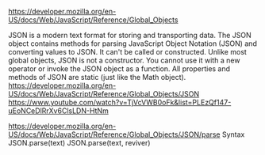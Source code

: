 



https://developer.mozilla.org/en-US/docs/Web/JavaScript/Reference/Global_Objects

JSON is a modern text format for storing and transporting data.
The JSON object contains methods for parsing JavaScript Object Notation (JSON) and converting values to JSON. It can't be called or constructed.
Unlike most global objects, JSON is not a constructor. You cannot use it with a new operator or invoke the JSON object as a function. All properties and methods of JSON are static (just like the Math object).
https://developer.mozilla.org/en-US/docs/Web/JavaScript/Reference/Global_Objects/JSON
https://www.youtube.com/watch?v=TjVcVWB0oFk&list=PLEzQf147-uEoNCeDlRrXv6ClsLDN-HtNm

https://developer.mozilla.org/en-US/docs/Web/JavaScript/Reference/Global_Objects/JSON/parse
Syntax
JSON.parse(text)
JSON.parse(text, reviver)